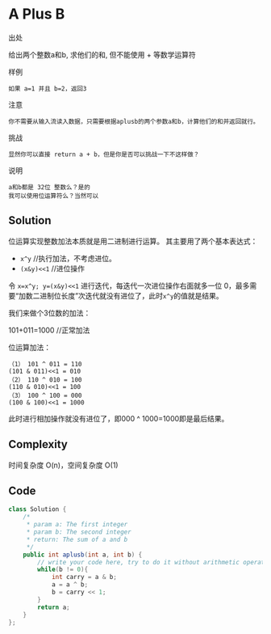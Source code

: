 # A Plus B

出处

给出两个整数a和b, 求他们的和, 但不能使用 + 等数学运算符

样例

    如果 a=1 并且 b=2，返回3

注意

    你不需要从输入流读入数据，只需要根据aplusb的两个参数a和b，计算他们的和并返回就行。

挑战

    显然你可以直接 return a + b，但是你是否可以挑战一下不这样做？

说明

    a和b都是 32位 整数么？是的
    我可以使用位运算符么？当然可以

## Solution

位运算实现整数加法本质就是用二进制进行运算。
其主要用了两个基本表达式：

+ `x^y` //执行加法，不考虑进位。
+ `(x&y)<<1` //进位操作

令 `x=x^y; y=(x&y)<<1` 进行迭代，每迭代一次进位操作右面就多一位 0，最多需要“加数二进制位长度”次迭代就没有进位了，此时`x^y`的值就是结果。

我们来做个3位数的加法：

101+011=1000 //正常加法

位运算加法：

    （1） 101 ^ 011 = 110
    (101 & 011)<<1 = 010
    （2） 110 ^ 010 = 100
    (110 & 010)<<1 = 100
    （3） 100 ^ 100 = 000
    (100 & 100)<<1 = 1000

此时进行相加操作就没有进位了，即000 ^ 1000=1000即是最后结果。

## Complexity

时间复杂度 O(n)，空间复杂度 O(1)

## Code

```java
class Solution {
    /*
     * param a: The first integer
     * param b: The second integer
     * return: The sum of a and b
     */
    public int aplusb(int a, int b) {
        // write your code here, try to do it without arithmetic operators.
        while(b != 0){
            int carry = a & b;
            a = a ^ b;
            b = carry << 1;
        }
        return a;
    }
};

```


